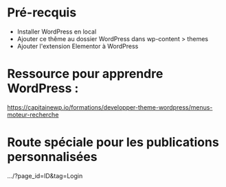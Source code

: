 # Pré-recquis

- Installer WordPress en local
- Ajouter ce thême au dossier WordPress dans wp-content > themes
- Ajouter l'extension Elementor à WordPress

# Ressource pour apprendre WordPress :

https://capitainewp.io/formations/developper-theme-wordpress/menus-moteur-recherche

# Route spéciale pour les publications personnalisées

.../?page_id=ID&tag=Login
